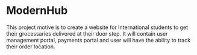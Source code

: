 # ModernHub
This project motive is to create a website for International students to get their grocessaries delivered at their door step. It will contain user management portal, payments portal and user will have the ability to track their order location.
